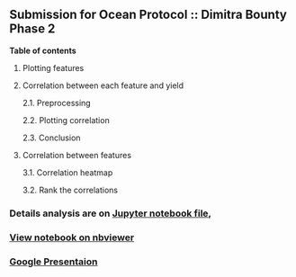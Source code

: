 ## Submission for Ocean Protocol :: Dimitra Bounty Phase 2

**Table of contents**

1. Plotting features

2. Correlation between each feature and yield

    2.1. Preprocessing

    2.2. Plotting correlation

    2.3. Conclusion

3. Correlation between features

    3.1. Correlation heatmap

    3.2. Rank the correlations

### Details analysis are on [Jupyter notebook file](https://github.com/trangnv/Ocean-Protocol---Dimitra-Bounty-Phase-2/blob/main/Exploratory%20Data%20Analysis.ipynb), 

### [View notebook on nbviewer](https://nbviewer.org/github/trangnv/Ocean-Protocol---Dimitra-Bounty-Phase-2/blob/main/Exploratory%20Data%20Analysis.ipynb)

### [Google Presentaion](https://docs.google.com/presentation/d/1nsBnrRwqXrhi7U0_7KLmDMhFfY5nmhN0/edit?usp=sharing&ouid=109414206688144409616&rtpof=true&sd=true)